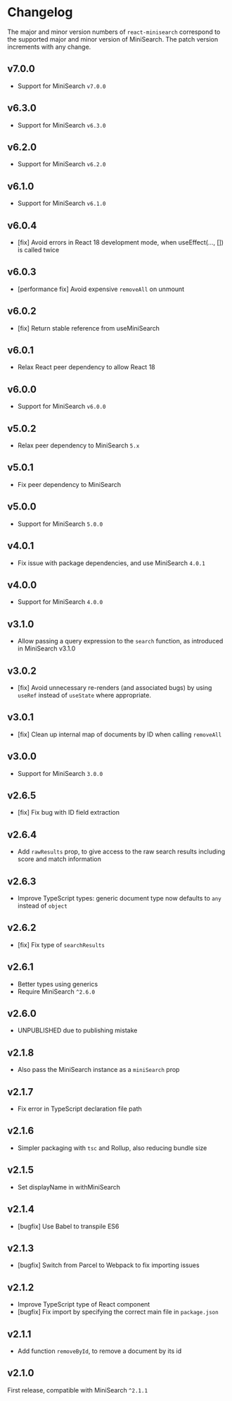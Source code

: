 # Changelog

The major and minor version numbers of `react-minisearch` correspond to the
supported major and minor version of MiniSearch. The patch version increments
with any change.

## v7.0.0

  - Support for MiniSearch `v7.0.0`

## v6.3.0

  - Support for MiniSearch `v6.3.0`

## v6.2.0

  - Support for MiniSearch `v6.2.0`

## v6.1.0

  - Support for MiniSearch `v6.1.0`

## v6.0.4

  - [fix] Avoid errors in React 18 development mode, when useEffect(…, []) is called twice

## v6.0.3

  - [performance fix] Avoid expensive `removeAll` on unmount

## v6.0.2

  - [fix] Return stable reference from useMiniSearch

## v6.0.1

  - Relax React peer dependency to allow React 18

## v6.0.0

  - Support for MiniSearch `v6.0.0`

## v5.0.2

  - Relax peer dependency to MiniSearch `5.x`

## v5.0.1

  - Fix peer dependency to MiniSearch

## v5.0.0

  - Support for MiniSearch `5.0.0`

## v4.0.1

  - Fix issue with package dependencies, and use MiniSearch `4.0.1`

## v4.0.0

  - Support for MiniSearch `4.0.0`

## v3.1.0

  - Allow passing a query expression to the `search` function, as introduced in
    MiniSearch v3.1.0

## v3.0.2

  - [fix] Avoid unnecessary re-renders (and associated bugs) by using `useRef`
    instead of `useState` where appropriate.

## v3.0.1

  - [fix] Clean up internal map of documents by ID when calling `removeAll`

## v3.0.0

  - Support for MiniSearch `3.0.0`

## v2.6.5

  - [fix] Fix bug with ID field extraction

## v2.6.4

  - Add `rawResults` prop, to give access to the raw search results including
    score and match information

## v2.6.3

  - Improve TypeScript types: generic document type now defaults to `any`
    instead of `object`

## v2.6.2

  - [fix] Fix type of `searchResults`

## v2.6.1

  - Better types using generics
  - Require MiniSearch `^2.6.0`

## v2.6.0

  - UNPUBLISHED due to publishing mistake

## v2.1.8
  - Also pass the MiniSearch instance as a `miniSearch` prop

## v2.1.7

  - Fix error in TypeScript declaration file path

## v2.1.6

  - Simpler packaging with `tsc` and Rollup, also reducing bundle size

## v2.1.5

  - Set displayName in withMiniSearch

## v2.1.4

  - [bugfix] Use Babel to transpile ES6

## v2.1.3

  - [bugfix] Switch from Parcel to Webpack to fix importing issues

## v2.1.2

  - Improve TypeScript type of React component
  - [bugfix] Fix import by specifying the correct main file in `package.json`

## v2.1.1

  - Add function `removeById`, to remove a document by its id

## v2.1.0

First release, compatible with MiniSearch `^2.1.1`
